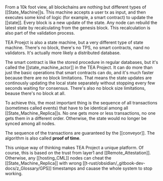 From a 10k foot view, all blockchains are nothing but different types of [[State_Machine]]s.  This machine accepts a user tx as input, and then executes some kind of logic (for example, a smart contract) to update the [[state]]. Every block is a new update of the state. Any node can rebuild the latest state by recalculating from the genesis block. This recalculation is also part of the validation process.

TEA Proejct is also a state machine, but a very different type of state machine. There's no block, there's no TPS, no smart contracts, nand no validators. It's actually more likely a distributed database. 

The smart contract is like the stored procedure in regular databases, but it's called the [[state_machine_actor]] in the TEA Project. It can do more than just the basic operations that smart contracts can do, and it's much faster because there are no block limitations. That means the state updates are continously updating the local state separately without stopping every few seconds waiting for consensus. There's also no block size limitations, beause there's no block at all.

To achieve this, the most important thing is the sequence of all transactions (sometimes called events) that have to be identical among all [[State_Machine_Replica]]s. No one gets more or less transactions, no one gets them in a different order. Otherwise, the state would no longer be synced among all nodes.

The sequence of the transactions are guaranteed by the [[conveyor]]. The algorithm is also called **proof of time**.

This unique way of thinking makes TEA Project a unique platform. Of course, this is based on the trust from layer1 and [[Remote_Attestation]]. Otherwise, any [[hosting_CML]] nodes can cheat the [[State_Machine_Replica]] with wrong [[t-rust/obsidian/_gitbook-dev-docs/z_Glossary/GPS]] timestamps and cauase the whole system to stop working. 
